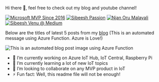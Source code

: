 Hi there 👋, feel free to check out my blog and youtube channel!

<a href="https://mvp.microsoft.com/en-us/PublicProfile/5001828">![Microsoft MVP Since 2016](https://github.com/SibeeshVenu/sibeeshvenu/blob/master/images/MVP_Logo_Horizontal.png)</a>
<a href="https://sibeeshpassion.com/">![Sibeesh Passion](https://github.com/SibeeshVenu/sibeeshvenu/blob/master/images/sibeeshpassion.png)</a>
<a href="https://youtube.com/njanorumalayali">![Njan Oru Malayali](https://github.com/SibeeshVenu/sibeeshvenu/blob/master/images/njanorumalayali.jpg)</a>
<a href="https://medium.com/@sibeeshvenu">![Sibeesh Venu @ Medium](https://github.com/SibeeshVenu/sibeeshvenu/blob/master/images/medium.png)</a>

Below are the titles of latest 5 posts from my <a target="_blank" href="https://sibeeshpassion.com/">blog</a> (This is an automated message using Azure Function. Azure is Love!)

![This is an automated blog post image using Azure Function](https://getlatestposts.azurewebsites.net/api/GetLatestPosts?code=VS4fy5DNxpj8/SUS0Chp0aGBux36c9OyOg5KhmSjh5dPVBvCaVaEuA==)

- 🔭 I’m currently working on Azure IoT Hub, IoT Central, Raspberry Pi 
- 🌱 I’m currently learning a lot of new IoT topics
- 👯 I’m looking to collaborate on any MVP product in IoT
- ⚡ Fun fact: Well, this readme file will not be enough!

